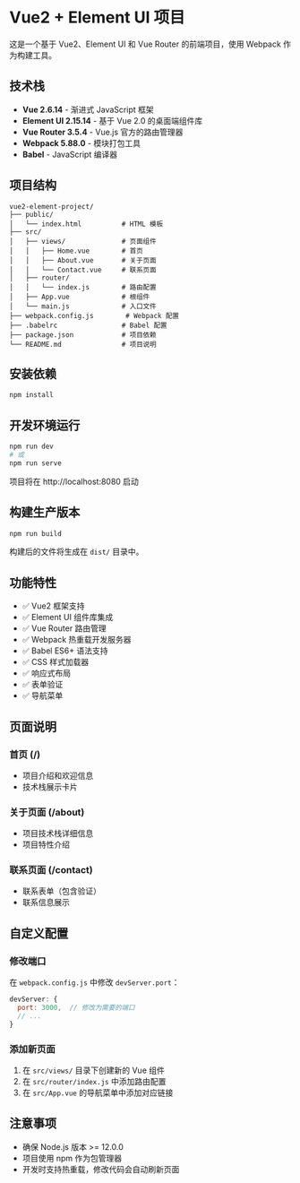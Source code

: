 # Vue2 + Element UI 项目

这是一个基于 Vue2、Element UI 和 Vue Router 的前端项目，使用 Webpack 作为构建工具。

## 技术栈

- **Vue 2.6.14** - 渐进式 JavaScript 框架
- **Element UI 2.15.14** - 基于 Vue 2.0 的桌面端组件库
- **Vue Router 3.5.4** - Vue.js 官方的路由管理器
- **Webpack 5.88.0** - 模块打包工具
- **Babel** - JavaScript 编译器

## 项目结构

```
vue2-element-project/
├── public/
│   └── index.html          # HTML 模板
├── src/
│   ├── views/              # 页面组件
│   │   ├── Home.vue        # 首页
│   │   ├── About.vue       # 关于页面
│   │   └── Contact.vue     # 联系页面
│   ├── router/
│   │   └── index.js        # 路由配置
│   ├── App.vue             # 根组件
│   └── main.js             # 入口文件
├── webpack.config.js        # Webpack 配置
├── .babelrc                # Babel 配置
├── package.json            # 项目依赖
└── README.md               # 项目说明
```

## 安装依赖

```bash
npm install
```

## 开发环境运行

```bash
npm run dev
# 或
npm run serve
```

项目将在 http://localhost:8080 启动

## 构建生产版本

```bash
npm run build
```

构建后的文件将生成在 `dist/` 目录中。

## 功能特性

- ✅ Vue2 框架支持
- ✅ Element UI 组件库集成
- ✅ Vue Router 路由管理
- ✅ Webpack 热重载开发服务器
- ✅ Babel ES6+ 语法支持
- ✅ CSS 样式加载器
- ✅ 响应式布局
- ✅ 表单验证
- ✅ 导航菜单

## 页面说明

### 首页 (/)
- 项目介绍和欢迎信息
- 技术栈展示卡片

### 关于页面 (/about)
- 项目技术栈详细信息
- 项目特性介绍

### 联系页面 (/contact)
- 联系表单（包含验证）
- 联系信息展示

## 自定义配置

### 修改端口
在 `webpack.config.js` 中修改 `devServer.port`：

```javascript
devServer: {
  port: 3000,  // 修改为需要的端口
  // ...
}
```

### 添加新页面
1. 在 `src/views/` 目录下创建新的 Vue 组件
2. 在 `src/router/index.js` 中添加路由配置
3. 在 `src/App.vue` 的导航菜单中添加对应链接

## 注意事项

- 确保 Node.js 版本 >= 12.0.0
- 项目使用 npm 作为包管理器
- 开发时支持热重载，修改代码会自动刷新页面